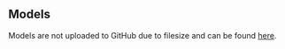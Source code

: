 ## Models

Models are not uploaded to GitHub due to filesize and can be found [here](https://drive.google.com/drive/folders/1emVf31BcPe6rBsgE6wCibFWUyOSiRcIL?usp=sharing).
